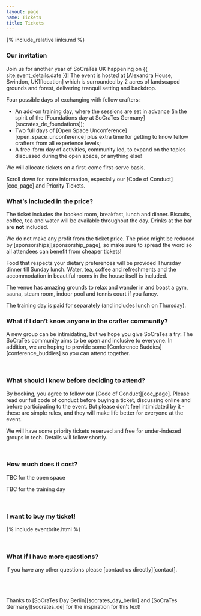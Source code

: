 ```yaml
---
layout: page
name: Tickets
title: Tickets
---
```


{% include_relative links.md %}

### Our invitation
Join us for another year of SoCraTes UK happening on {{ site.event_details.date }}! The event is hosted at [Alexandra House, Swindon, UK][location] which is surrounded by 2 acres of landscaped grounds and forest, delivering tranquil setting and backdrop.

Four possible days of exchanging with fellow crafters:

- An add-on training day, where the sessions are set in advance (in the spirit of the [Foundations day at SoCraTes Germany][socrates_de_foundations]);
- Two full days of [Open Space Unconference][open_space_unconference] plus extra time for getting to know fellow crafters from all experience levels;
- A free-form day of activities, community led, to expand on the topics discussed during the open space, or anything else!

We will allocate tickets on a first-come first-serve basis.

Scroll down for more information, especially our [Code of Conduct][coc_page] and Priority Tickets.


### What’s included in the price?

The ticket includes the booked room, breakfast, lunch and dinner. Biscuits, coffee, tea and water will be available throughout the day. Drinks at the bar are **not** included.

We do not make any profit from the ticket price. The price might be reduced by [sponsorships][sponsorship_page], so make sure to spread the word so all attendees can benefit from cheaper tickets!

Food that respects your dietary preferences will be provided Thursday dinner till Sunday lunch. Water, tea, coffee and refreshments and the accommodation in beautiful rooms in the house itself is included.

The venue has amazing grounds to relax and wander in and boast a gym, sauna, steam room, indoor pool and tennis court if you fancy.

The training day is paid for separately (and includes lunch on Thursday).

### What if I don’t know anyone in the crafter community?

A new group can be intimidating, but we hope you give SoCraTes a try. The SoCraTes community aims to be open and inclusive to everyone. In addition, we are hoping to provide some [Conference Buddies][conference_buddies] so you can attend together.

<br>

### What should I know before deciding to attend?
By booking, you agree to follow our [Code of Conduct][coc_page]. Please read our full code of conduct before buying a ticket, discussing online and before participating to the event. But please don't feel intimidated by it - these are simple rules, and they will make life better for everyone at the event.

We will have some priority tickets reserved and free for under-indexed groups in tech. Details will follow shortly.

<br>

### How much does it cost?

TBC for the open space

TBC for the training day

<br>


### I want to buy my ticket!

{% include eventbrite.html %}

<br>

### What if I have more questions?
If you have any other questions please [contact us directly][contact].

<br><br><br>
Thanks to [SoCraTes Day Berlin][socrates_day_berlin] and [SoCraTes Germany][socrates_de] for the inspiration for this text!
